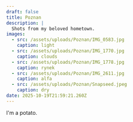 ```yaml
---
draft: false
title: Poznan
description: |
  Shots from my beloved hometown.
images:
  - src: /assets/uploads/Poznan/IMG_0583.jpg
    caption: light
  - src: /assets/uploads/Poznan/IMG_1770.jpg
    caption: clouds
  - src: /assets/uploads/Poznan/IMG_1778.jpg
    caption: rynek
  - src: /assets/uploads/Poznan/IMG_2611.jpg
    caption: alfa
  - src: /assets/uploads/Poznan/Snapseed.jpeg
    caption: dry
date: 2025-10-19T21:59:21.260Z
---
```


I'm a potato.
